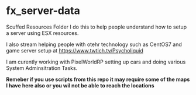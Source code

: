 # fx_server-data
Scuffed Resources Folder
I do this to help people understand how to setup a server using ESX resources.

I also stream helping people with otehr technology such as CentOS7 and game server setup at https://www.twtich.tv/Psycholiquid

I am curently working with PixelWorldRP setting up cars and doing various System Adminsitration Tasks.

<b>Remeber if you use scripts from this repo it may require some of the maps I have here also or you wil not be able to reach the locations</b>
